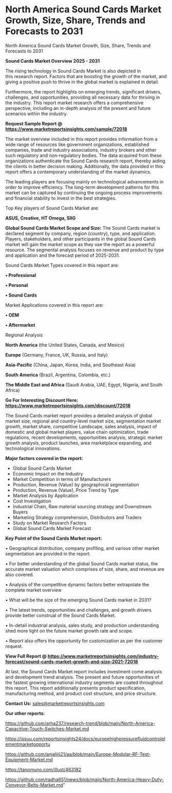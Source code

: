 # North America Sound Cards Market Growth, Size, Share, Trends and Forecasts to 2031
North America Sound Cards Market Growth, Size, Share, Trends and Forecasts to 2031

<Strong> Sound Cards Market Overview 2025 - 2031</strong>

The rising technology in Sound Cards Market is also depicted in this research report. Factors that are boosting the growth of the market, and giving a positive push to thrive in the global market is explained in detail.

Furthermore, the report highlights on emerging trends, significant drivers, challenges, and opportunities, providing all necessary data for thriving in the industry. This report market research offers a comprehensive perspective, including an in-depth analysis of the present and future scenarios within the industry.

<strong>Request Sample Report @ <a href=https://www.marketreportsinsights.com/sample/72018>https://www.marketreportsinsights.com/sample/72018</a></strong>

The market overview included in this report provides information from a wide range of resources like government organizations, established companies, trade and industry associations, industry brokers and other such regulatory and non-regulatory bodies. The data acquired from these organizations authenticate the Sound Cards research report, thereby aiding the clients in better decision making. Additionally, the data provided in this report offers a contemporary understanding of the market dynamics.

The leading players are focusing mainly on technological advancements in order to improve efficiency. The long-term development patterns for this market can be captured by continuing the ongoing process improvements and financial stability to invest in the best strategies.

Top Key players of Sound Cards Market are:

<strong>ASUS, Creative, HT Omega, SIIG</strong>

<strong><b>Global Sound Cards Market Scope and Size:</b></strong>
The Sound Cards market is declared segment by company, region (country), type, and application. Players, stakeholders, and other participants in the global Sound Cards market will gain the market scope as they use the report as a powerful resource. The segmental analysis focuses on revenue and product by type and application and the forecast period of 2025-2031.

Sound Cards Market Types covered in this report are:

<strong>• Professional

• Personal

• Sound Cards</strong>

Market Applications covered in this report are:

<strong>• OEM

• Aftermarket</strong> 

Regional Analysis

<strong>North America</strong> (the United States, Canada, and Mexico)

<strong>Europe</strong> (Germany, France, UK, Russia, and Italy)

<strong>Asia-Pacific</strong> (China, Japan, Korea, India, and Southeast Asia)

<strong>South America</strong> (Brazil, Argentina, Colombia, etc.)

<strong>The Middle East and Africa</strong> (Saudi Arabia, UAE, Egypt, Nigeria, and South Africa)

<strong>Go For Interesting Discount Here: <a href=https://www.marketreportsinsights.com/discount/72018>https://www.marketreportsinsights.com/discount/72018</a></strong>

The Sound Cards market report provides a detailed analysis of global market size, regional and country-level market size, segmentation market growth, market share, competitive Landscape, sales analysis, impact of domestic and global market players, value chain optimization, trade regulations, recent developments, opportunities analysis, strategic market growth analysis, product launches, area marketplace expanding, and technological innovations.

<strong><b>Major factors covered in the report:</b></strong>
<ul>
  <li>Global Sound Cards Market </li>
  <li>Economic Impact on the Industry</li>
  <li>Market Competition in terms of Manufacturers</li>
  <li>Production, Revenue (Value) by geographical segmentation</li>
  <li>Production, Revenue (Value), Price Trend by Type</li>
  <li>Market Analysis by Application</li>
  <li>Cost Investigation</li>
  <li>Industrial Chain, Raw material sourcing strategy and Downstream Buyers</li>
  <li>Marketing Strategy comprehension, Distributors and Traders</li>
  <li>Study on Market Research Factors</li>
  <li>Global Sound Cards Market Forecast</li>
</ul>

<strong><b>Key Point of the Sound Cards Market report:</b></strong>

• Geographical distribution, company profiling, and various other market segmentation are provided in the report.

• For better understanding of the global Sound Cards market status, the accurate market valuation which comprises of size, share, and revenue are also covered.

• Analysis of the competitive dynamic factors better extrapolate the complete market overview

• What will be the size of the emerging Sound Cards market in 2031?

• The latest trends, opportunities and challenges, and growth drivers provide better construal of the Sound Cards Market.

• In-detail industrial analysis, sales study, and production understanding shed more light on the future market growth rate and scope.

• Report also offers the opportunity for customization as per the customer request.

<strong><b>View Full Report @ <a href=https://www.marketreportsinsights.com/industry-forecast/sound-cards-market-growth-and-size-2021-72018>https://www.marketreportsinsights.com/industry-forecast/sound-cards-market-growth-and-size-2021-72018</a></b></strong>


At last, the Sound Cards Market report includes investment come analysis and development trend analysis. The present and future opportunities of the fastest growing international industry segments are coated throughout this report. This report additionally presents product specification, manufacturing method, and product cost structure, and price structure.

<strong>Contact Us:</strong>
sales@marketreportsinsights.com

<strong>Our other reports:</strong>

<a href=https://github.com/arha237/research-trend/blob/main/North-America-Capacitive-Touch-Switches-Market.md>https://github.com/arha237/research-trend/blob/main/North-America-Capacitive-Touch-Switches-Market.md</a>

<a href=https://issuu.com/reportsinsights24/docs/europehighpressurefluidcontrolelementmarketopportu>https://issuu.com/reportsinsights24/docs/europehighpressurefluidcontrolelementmarketopportu</a>

<a href=https://github.com/anjaliiii21/aa/blob/main/Europe-Modular-RF-Test-Equipment-Market.md>https://github.com/anjaliiii21/aa/blob/main/Europe-Modular-RF-Test-Equipment-Market.md</a>

<a href=https://tanomuno.com/illust/463182>https://tanomuno.com/illust/463182</a>

<a href=https://github.com/radha651/news/blob/main/North-America-Heavy-Duty-Conveyor-Belts-Market.md>https://github.com/radha651/news/blob/main/North-America-Heavy-Duty-Conveyor-Belts-Market.md</a>"
